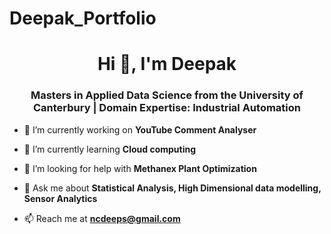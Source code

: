 # Deepak_Portfolio

<h1 align="center">Hi 👋, I'm Deepak</h1>
<h3 align="center">Masters in Applied Data Science from the University of Canterbury | Domain Expertise: Industrial Automation</h3>


- 🔭 I’m currently working on **YouTube Comment Analyser**

- 🌱 I’m currently learning **Cloud computing**

- 🤝 I’m looking for help with **Methanex Plant Optimization**

- 💬 Ask me about **Statistical Analysis, High Dimensional data modelling, Sensor Analytics**

- 📫 Reach me at **ncdeeps@gmail.com**

